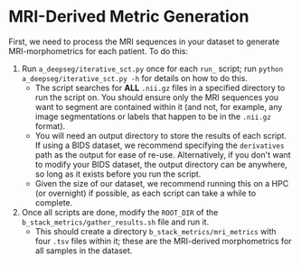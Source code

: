 # MRI-Derived Metric Generation

First, we need to process the MRI sequences in your dataset to generate MRI-morphometrics for each patient. To do this:

1. Run `a_deepseg/iterative_sct.py` once for each `run_` script; run `python a_deepseg/iterative_sct.py -h` for details on how to do this.
   * The script searches for **ALL** `.nii.gz` files in a specified directory to run the script on. You should ensure only the MRI sequences you want to segment are contained within it (and not, for example, any image segmentations or labels that happen to be in the `.nii.gz` format).
   * You will need an output directory to store the results of each script. If using a BIDS dataset, we recommend specifying the `derivatives` path as the output for ease of re-use. Alternatively, if you don't want to modify your BIDS dataset, the output directory can be anywhere, so long as it exists before you run the script.
   * Given the size of our dataset, we recommend running this on a HPC (or overnight) if possible, as each script can take a while to complete.
2. Once all scripts are done, modify the `ROOT_DIR` of the `b_stack_metrics/gather_results.sh` file and run it. 
   * This should create a directory `b_stack_metrics/mri_metrics` with four `.tsv` files within it; these are the MRI-derived morphometrics for all samples in the dataset.
